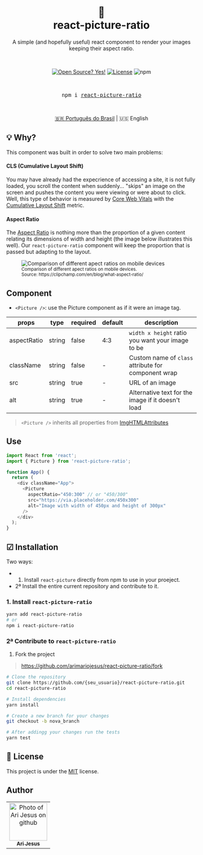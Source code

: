 <div align="center">
  <h1>
    📐
    <br />
    react-picture-ratio
  </h1>

  <p align="center">
    A simple (and hopefully useful) react component to render your images keeping their aspect ratio.
  </p>

  <br />

<!-- Badges -->

[![Open Source? Yes!](https://badgen.net/badge/Open%20Source%20%3F/Yes%21/blue?icon=github)](https://github.com/arimariojesus/react-picture-ratio)
[![License](https://badgen.net/badge/License/MIT/blue)](https://github.com/arimariojesus/react-picture-ratio/blob/master/LICENSE)
![npm](https://img.shields.io/npm/v/react-picture-ratio)

<br />
<pre>npm i <a href="https://www.npmjs.com/package/react-picture-ratio">react-picture-ratio</a></pre>
<br />

[🇧🇷 Português do Brasil](https://github.com/beautifulinteractions/beautiful-react-hooks) | 🇺🇸 English

</div>

## 💡 Why?

This component was built in order to solve two main problems:

#### CLS (Cumulative Layout Shift)

You may have already had the expecrience of accessing a site, it is not fully loaded, you scroll the content when suddenly... "skips" an image on the screen and pushes the content you were viewing or were about to click. Well, this type of behavior is measured by [Core Web Vitals](https://web.dev/vitals) with the [Cumulative Layout Shift](https://web.dev/i18n/pt/cls/) metric.

#### Aspect Ratio

The [Aspect Ratio](https://css-tricks.com/aspect-ratio-boxes/) is nothing more than the proportion of a given content relating its dimensions of width and height (the image below illustrates this well). Our `react-picture-ratio` component will keep the proportion that is passed but adapting to the layout.

<figure>
  <img src="https://clipchamp.com/static/d7fbfcc0e5bccea2e2bb4e124d59647d/84aa4/image7.webp" alt="Comparison of different apect ratios on mobile devices" />
  <figcaption>
    <small>Comparison of different apect ratios on mobile devices.<br />Source: https://clipchamp.com/en/blog/what-aspect-ratio/</small>
  </figcaption>
</figure>

## Component

* `<Picture />`: use the Picture component as if it were an image tag.

| props | type | required | default | description |
| --- | --- | --- | --- | --- |
| aspectRatio | string | false | 4:3 | `width x height` ratio you want your image to be  |
| className	| string |	false | - | Custom name of `class` attribute for component wrap |
| src	| string |	true | - | URL of an image |
| alt	| string |	true | - | Alternative text for the image if it doesn't load |
> `<Picture />` inherits all properties from [ImgHTMLAttributes](https://use-form.netlify.app/interfaces/_node_modules__types_react_index_d_.react.imghtmlattributes.html)

## Use

```typescript
import React from 'react';
import { Picture } from 'react-picture-ratio';

function App() {
  return (
    <div className="App">
      <Picture
        aspectRatio="450:300" // or "450/300"
        src="https://via.placeholder.com/450x300"
        alt="Image with width of 450px and height of 300px"
      />
    </div>
  );
}
```

## ☑ Installation

Two ways:

- 1. Install `react-picture` directly from npm to use in your proeject.
- 2ª Install the entire current repository and contribute to it.

### 1. Install `react-picture-ratio`

```bash
yarn add react-picture-ratio
# or
npm i react-picture-ratio
```

### 2ª Contribute to `react-picture-ratio`

1. Fork the project
> https://github.com/arimariojesus/react-picture-ratio/fork

```bash
# Clone the repository
git clone https://github.com/{seu_usuario}/react-picture-ratio.git
cd react-picture-ratio

# Install dependencies
yarn install

# Create a new branch for your changes
git checkout -b nova_branch

# After addingg your changes run the tests
yarn test
```
## 📝 License

This project is under the [MIT](https://github.com/arimariojesus/react-picture-ratio/blob/master/LICENSE) license.

## Author

<table>
  <tr>
    <td align="center">
      <a href="https://github.com/arimariojesus" target="_blank">
        <img src="https://avatars3.githubusercontent.com/u/64603070" width="100px;" alt="Photo of Ari Jesus on github"/><br>
        <sub>
          <b>Ari Jesus</b>
        </sub>
      </a>
    </td>
  </tr>
</table>
